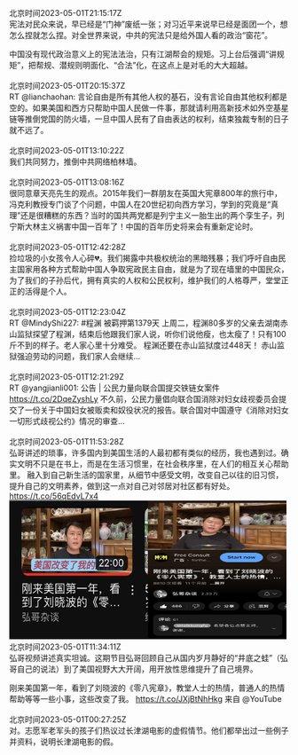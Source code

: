 北京时间2023-05-01T21:15:17Z<br>宪法对民众来说，早已经是“门神”废纸一张；对习近平来说早已经是面团一个，想怎么捏就怎么捏。对全世界来说，中共的宪法只是给外国人看的政治“窗花”。

中国没有现代政治意义上的宪法法治，只有江湖帮会的规矩。习上台后强调“讲规矩”，把帮规、潜规则明面化、“合法”化，在这点上是对毛的大大超越。<br><br>北京时间2023-05-01T20:15:37Z<br>RT @lianchaohan: 言论自由是所有其他人权的基石，没有言论自由其他权利都是空的。如果美国和西方只帮助中国人民做一件事，那就请利用高新技术如外空基星链等推倒党国的防火墙，一旦中国人民有了自由表达的权利，结束独裁专制的日子就不远了。<br><br>北京时间2023-05-01T13:10:22Z<br>我们共同努力，推倒中共网络柏林墙。<br><br>北京时间2023-05-01T13:08:16Z<br>很同意章天亮先生的观点。2015年我们一群朋友在英国大宪章800年的旅行中，冯克利教授专门谈了个问题，中国人在20世纪初向西方学习，学到的究竟是“真理”还是很糟糕的东西？当时的国共两党都是列宁主义一胎生出的两个孪生子，列宁斯大林主义祸害中国一百年了！中国的百年历史将来会有重新定论时。<br><br>北京时间2023-05-01T12:42:28Z<br>捡垃圾的小女孩令人心碎💔。我们揭露中共极权统治的黑暗残暴；我们呼吁自由民主国家用各种方式帮助中国人争取宪政民主自由，就是为了现在墙里的中国民众，为了我们的子孙后代，拥有真实的人权和公民权利，维护我们的人格尊严，堂堂正正的活得是个人。<br><br>北京时间2023-05-01T12:23:04Z<br>RT @MindyShi227: #程渊 被羁押第1379天
上周二，程渊80多岁的父亲去湖南赤山监狱探望了程渊，结束后他跟我们家人说，听你们说他瘦，也太瘦了！只有100斤不到的样子。老人家心里十分难受。
程渊还要在赤山监狱度过448天！
赤山监狱强迫劳动的问题，我们家人会继续…<br><br>北京时间2023-05-01T12:21:29Z<br>RT @yangjianli001: 公告 | 公民力量向联合国提交铁链女案件 https://t.co/2DqeZyshLy 
不久前，公民力量倡向联合国消除对妇女歧视委员会提交了一份关于中国妇女被贩卖和奴役状况的报告。联合国对中国遵守《消除对妇女一切形式歧视公约》情况的审查…<br><br>北京时间2023-05-01T11:53:28Z<br>弘哥讲述的琐事，许多国内到美国生活的人最初都有类似的经历，我也遇到过。确实文明不只是在书上，而是在生活习惯里，在社会秩序里，在人们的相互关心帮助里。
融入到自己新生活的国家里，从细节中感受文明，改变自己以往的旧习惯，提升自己的文明素养，做到这一点对自己对邻居对社区都有好处。 https://t.co/56qEdvL7x4<br><img src='/temp/2023/1652883913981980673_0.jpg' width='250' height='250'><img src='/temp/2023/1652883913981980673_1.jpg' width='250' height='250'><br>北京时间2023-05-01T11:34:11Z<br>弘哥视频讲述真实坦诚。这期节目弘哥回顾自己从国内岁月静好的“井底之蛙”（弘哥自己的说法）到了美国视野大大开阔，用开放性思维提升了自己境界。

刚来美国第一年，看到了刘晓波的《零八宪章》，教堂人士的热情，普通人的热情帮助等等一些小事，这些改变了我。 https://t.co/JXjBtNhHkg 来自 @YouTube<br><br>北京时间2023-05-01T00:27:25Z<br>对。志愿军老军头的孩子们热议过长津湖电影的虚假情节。他们都举出过一些例子并资料，说明长津湖电影的假。<br><br>